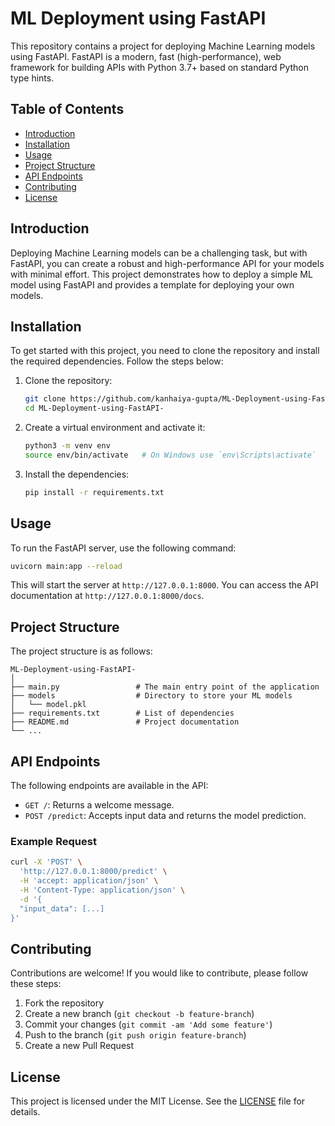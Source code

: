 # ML Deployment using FastAPI

This repository contains a project for deploying Machine Learning models using FastAPI. FastAPI is a modern, fast (high-performance), web framework for building APIs with Python 3.7+ based on standard Python type hints.

## Table of Contents

- [Introduction](#introduction)
- [Installation](#installation)
- [Usage](#usage)
- [Project Structure](#project-structure)
- [API Endpoints](#api-endpoints)
- [Contributing](#contributing)
- [License](#license)

## Introduction

Deploying Machine Learning models can be a challenging task, but with FastAPI, you can create a robust and high-performance API for your models with minimal effort. This project demonstrates how to deploy a simple ML model using FastAPI and provides a template for deploying your own models.

## Installation

To get started with this project, you need to clone the repository and install the required dependencies. Follow the steps below:

1. Clone the repository:
    ```bash
    git clone https://github.com/kanhaiya-gupta/ML-Deployment-using-FastAPI-.git
    cd ML-Deployment-using-FastAPI-
    ```

2. Create a virtual environment and activate it:
    ```bash
    python3 -m venv env
    source env/bin/activate   # On Windows use `env\Scripts\activate`
    ```

3. Install the dependencies:
    ```bash
    pip install -r requirements.txt
    ```

## Usage

To run the FastAPI server, use the following command:
```bash
uvicorn main:app --reload
```
This will start the server at `http://127.0.0.1:8000`. You can access the API documentation at `http://127.0.0.1:8000/docs`.

## Project Structure

The project structure is as follows:
```
ML-Deployment-using-FastAPI-
│
├── main.py                 # The main entry point of the application
├── models                  # Directory to store your ML models
│   └── model.pkl
├── requirements.txt        # List of dependencies
├── README.md               # Project documentation
└── ...
```

## API Endpoints

The following endpoints are available in the API:

- `GET /`: Returns a welcome message.
- `POST /predict`: Accepts input data and returns the model prediction.

### Example Request

```bash
curl -X 'POST' \
  'http://127.0.0.1:8000/predict' \
  -H 'accept: application/json' \
  -H 'Content-Type: application/json' \
  -d '{
  "input_data": [...]
}'
```

## Contributing

Contributions are welcome! If you would like to contribute, please follow these steps:

1. Fork the repository
2. Create a new branch (`git checkout -b feature-branch`)
3. Commit your changes (`git commit -am 'Add some feature'`)
4. Push to the branch (`git push origin feature-branch`)
5. Create a new Pull Request

## License

This project is licensed under the MIT License. See the [LICENSE](LICENSE) file for details.
